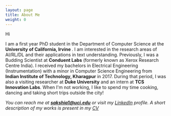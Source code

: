 ```yaml
---
layout: page
title: About Me
weight: 0
---
```


Hi

I am a first year PhD student in the Department of Computer Science at the <strong> University of California, Irvine </strong>. I am interested in the research areas of AI/RL/DL and their applications in text understanding. Previously, I was a Budding Scientist at <strong> Conduent Labs</strong> (formerly known as Xerox Research Centre India). I received my bachelors in Electrical Engineering (Instrumentation) with a minor in Computer Science Engineering from <strong> Indian Institute of Technology, Kharagpur</strong> in 2017. During that period, I was also a visiting researcher at <strong>Duke University</strong> and an intern at <strong>TCS Innovation Labs</strong>. When I'm not working, I like to spend my time cooking, dancing and taking short trips outside the city!

<i>You can reach me at <strong>sakshia1@uci.edu</strong> or visit my [LinkedIn](https://www.linkedin.com/in/sakshi-agarwal-6a8b6186) profile. A short description of my works is present in my [CV](https://sakshiagarwal.github.io/Sakshi.pdf) </i>


<font size="-1">
  </font>
